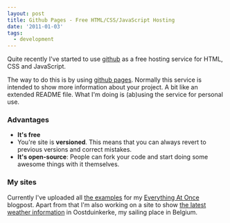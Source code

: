```yaml
---
layout: post
title: Github Pages - Free HTML/CSS/JavaScript Hosting
date: '2011-01-03'
tags:
  - development
---
```


Quite recently I've started to use [github](https://github.com/) as a free hosting service for HTML, CSS and JavaScript.

The way to do this is by using [github pages](https://pages.github.com/). Normally this service is intended to show more information about your project. A bit like an extended README file. What I'm doing is (ab)using the service for personal use.

### Advantages

- **It's free**
- You're site is **versioned**. This means that you can always revert to previous versions and correct mistakes.
- **It's open-source**: People can fork your code and start doing some awesome things with it themselves.

### My sites

Currently I've uploaded all [the examples](https://christianvuerings.github.io/everythingatonce/) for my [Everything At Once](/loading-everything-at-once-javascript-html-css) blogpost. Apart from that I'm also working on a site to show [the latest weather information](https://christianvuerings.github.io/weathery/) in Oostduinkerke, my sailing place in Belgium.
